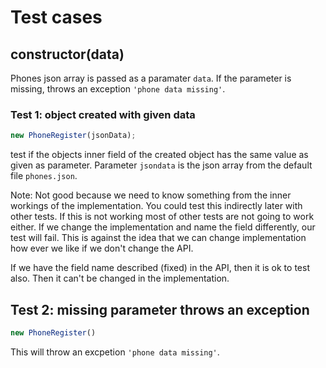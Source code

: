 # Test cases

## **constructor(data)**

Phones json array is passed as a paramater `data`. If the parameter is missing, throws an exception `'phone data missing'`.

### Test 1: object created with given data
```js
new PhoneRegister(jsonData);
```

test if the objects inner field of the created object has the same value as given as parameter. Parameter `jsondata` is the json array from the default file `phones.json`.

Note: Not good because we need to know something from the inner workings of the implementation. You could test this indirectly later with other tests. If this is not working most of other tests are not going to work either.
If we change the implementation and name the field differently, our test will fail. This is against the idea that we can change implementation how ever we like if we don't change the API.

If we have the field name described (fixed) in the API, then it is ok to test also. Then it can't be changed in the implementation.

## Test 2: missing parameter throws an exception
```js
new PhoneRegister()
```
This will throw an excpetion `'phone data missing'`.

